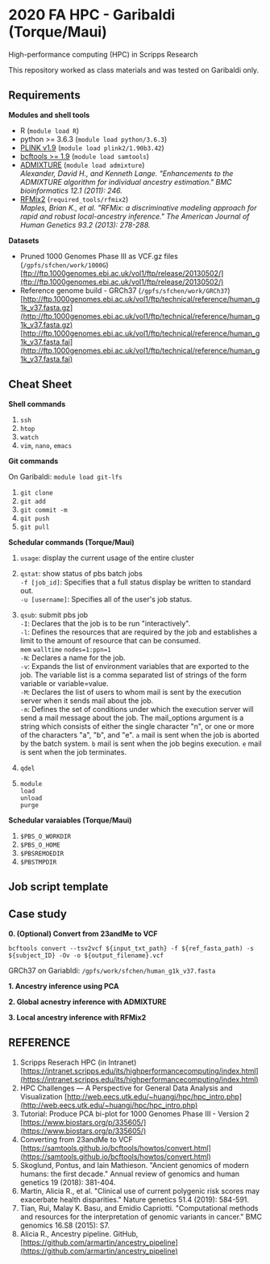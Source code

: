 # 2020 FA HPC - Garibaldi (Torque/Maui)
High-performance computing (HPC) in Scripps Research 

This repository worked as class materials and was tested on Garibaldi only.


## Requirements

**Modules and shell tools**  

- R (`module load R`)
- python >= 3.6.3 (`module load python/3.6.3`)
- [PLINK v1.9](https://www.cog-genomics.org/plink2) (`module load plink2/1.90b3.42`)
- [bcftools >= 1.9](http://samtools.github.io/bcftools/bcftools.html) (`module load samtools`)
- [ADMIXTURE](http://dalexander.github.io/admixture/) (`module load admixture`)  
	_Alexander, David H., and Kenneth Lange. "Enhancements to the ADMIXTURE algorithm for individual ancestry estimation." BMC bioinformatics 12.1 (2011): 246._
- [RFMix2](https://github.com/slowkoni/rfmix) (`required_tools/rfmix2`)  
	_Maples, Brian K., et al. "RFMix: a discriminative modeling approach for rapid and robust local-ancestry inference." The American Journal of Human Genetics 93.2 (2013): 278-288._

**Datasets**  

- Pruned 1000 Genomes Phase III as VCF.gz files (`/gpfs/sfchen/work/1000G`)
	[ftp://ftp.1000genomes.ebi.ac.uk/vol1/ftp/release/20130502/](ftp://ftp.1000genomes.ebi.ac.uk/vol1/ftp/release/20130502/)
- Reference genome build - GRCh37 (`/gpfs/sfchen/work/GRCh37`)
	[http://ftp.1000genomes.ebi.ac.uk/vol1/ftp/technical/reference/human_g1k_v37.fasta.gz](http://ftp.1000genomes.ebi.ac.uk/vol1/ftp/technical/reference/human_g1k_v37.fasta.gz)
	[http://ftp.1000genomes.ebi.ac.uk/vol1/ftp/technical/reference/human_g1k_v37.fasta.fai](http://ftp.1000genomes.ebi.ac.uk/vol1/ftp/technical/reference/human_g1k_v37.fasta.fai)

## Cheat Sheet

**Shell commands**  

1. `ssh`  
2. `htop`  
3. `watch`
4. `vim`, `nano`, `emacs`

**Git commands**  

On Garibaldi: `module load git-lfs`

1. `git clone`
2. `git add`
3. `git commit -m`
4. `git push`
5. `git pull`


**Schedular commands (Torque/Maui)**  

1. `usage`: display the current usage of the entire cluster
2. `qstat`: show status of pbs batch jobs  
		`-f [job_id]`: Specifies that a full status display be written to standard out.  
		`-u [username]`: Specifies all of the user's job status.
3. `qsub`: submit pbs job  
		`-I`: Declares that the job is to be run "interactively".  
		`-l`: Defines the resources that are required by the job and establishes a limit to the amount of resource that can be consumed.  
			`mem`
			`walltime`
			`nodes=1:ppn=1`  
		`-N`: Declares a name for the job.  
		`-v`: Expands the list of environment variables that are exported to the job. The variable list is a comma separated list of strings of the form variable or variable=value.  
		`-M`: Declares the list of users to whom mail is sent by the execution server when it sends mail about the job.  
		`-m`: Defines the set of conditions under which the execution server will send a mail message about the job.  The mail_options argument is a string which consists of either the single character "n", or one or more of the characters "a", "b", and "e". `a` mail is sent when the job is aborted by the batch system. `b`  mail is sent when the job begins execution. `e`  mail is sent when the job terminates.

		
4. `qdel`
5. `module`  
		`load`  
		`unload`  
		`purge`  

**Schedular varaiables (Torque/Maui)**  

1. `$PBS_O_WORKDIR`
2. `$PBS_O_HOME`
3. `$PBSREMOEDIR`
4. `$PBSTMPDIR`


## Job script template




## Case study

**0. (Optional) Convert from 23andMe to VCF**

```
bcftools convert --tsv2vcf ${input_txt_path} -f ${ref_fasta_path) -s ${subject_ID} -Ov -o ${output_filename}.vcf
```

GRCh37 on Gariabldi: `/gpfs/work/sfchen/human_g1k_v37.fasta`

**1. Ancestry inference using PCA**  

**2. Global acnestry inference with ADMIXTURE**  

**3. Local ancestry inference with RFMix2**  



## REFERENCE

1.  Scripps Reserach HPC (in Intranet) [https://intranet.scripps.edu/its/highperformancecomputing/index.html](https://intranet.scripps.edu/its/highperformancecomputing/index.html)
2. HPC Challenges — A Perspective for General Data Analysis and Visualization [http://web.eecs.utk.edu/~huangj/hpc/hpc_intro.php](http://web.eecs.utk.edu/~huangj/hpc/hpc_intro.php)
3. Tutorial: Produce PCA bi-plot for 1000 Genomes Phase III - Version 2  [https://www.biostars.org/p/335605/](https://www.biostars.org/p/335605/)
4. Converting from 23andMe to VCF [https://samtools.github.io/bcftools/howtos/convert.html](https://samtools.github.io/bcftools/howtos/convert.html)
5. Skoglund, Pontus, and Iain Mathieson. "Ancient genomics of modern humans: the first decade." Annual review of genomics and human genetics 19 (2018): 381-404.
6. Martin, Alicia R., et al. "Clinical use of current polygenic risk scores may exacerbate health disparities." Nature genetics 51.4 (2019): 584-591.
7. Tian, Rui, Malay K. Basu, and Emidio Capriotti. "Computational methods and resources for the interpretation of genomic variants in cancer." BMC genomics 16.S8 (2015): S7.
8. Alicia R., Ancestry pipeline. GitHub, [https://github.com/armartin/ancestry_pipeline](https://github.com/armartin/ancestry_pipeline)
